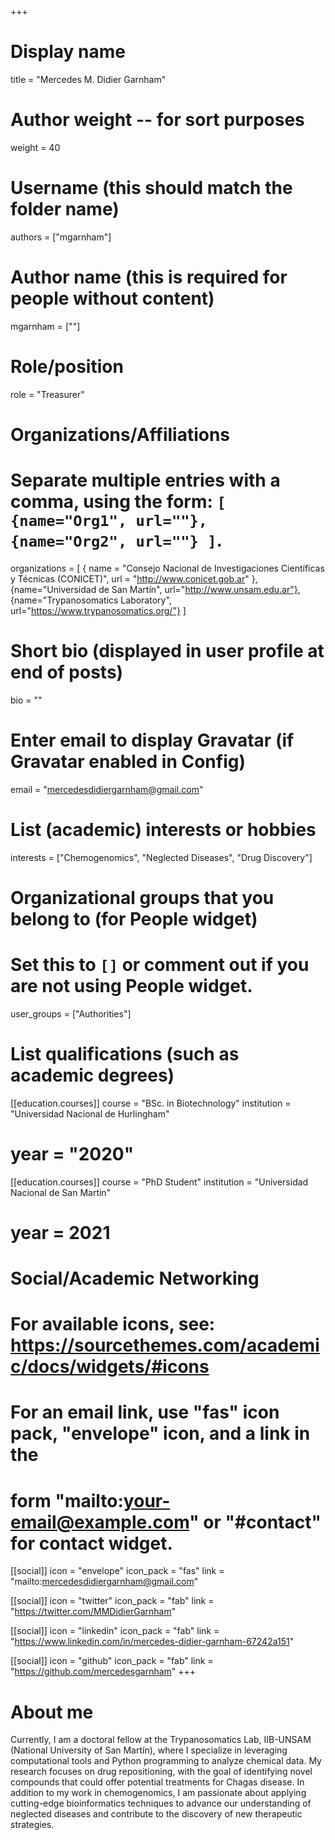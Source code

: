 +++
# Display name
title = "Mercedes M. Didier Garnham"

# Author weight -- for sort purposes
weight = 40

# Username (this should match the folder name)
authors = ["mgarnham"]

# Author name (this is required for people without content)
mgarnham = [""]

# Role/position
role = "Treasurer"

# Organizations/Affiliations
#   Separate multiple entries with a comma, using the form: `[ {name="Org1", url=""}, {name="Org2", url=""} ]`.
organizations = [ { name = "Consejo Nacional de Investigaciones Científicas y Técnicas (CONICET)", url = "http://www.conicet.gob.ar" }, {name="Universidad de San Martín", url="http://www.unsam.edu.ar"}, {name="Trypanosomatics Laboratory", url="https://www.trypanosomatics.org/"} ]

# Short bio (displayed in user profile at end of posts)
bio = ""

# Enter email to display Gravatar (if Gravatar enabled in Config)
email = "mercedesdidiergarnham@gmail.com"

# List (academic) interests or hobbies
interests = ["Chemogenomics", "Neglected Diseases", "Drug Discovery"]

# Organizational groups that you belong to (for People widget)
#   Set this to `[]` or comment out if you are not using People widget.
user_groups = ["Authorities"]

# List qualifications (such as academic degrees)
[[education.courses]]
  course = "BSc. in Biotechnology"
  institution = "Universidad Nacional de Hurlingham"
# year = "2020"

[[education.courses]]
course = "PhD Student"
institution = "Universidad Nacional de San Martin"
# year = 2021

# Social/Academic Networking
# For available icons, see: https://sourcethemes.com/academic/docs/widgets/#icons
#   For an email link, use "fas" icon pack, "envelope" icon, and a link in the
#   form "mailto:your-email@example.com" or "#contact" for contact widget.

[[social]]
  icon = "envelope"
  icon_pack = "fas"
  link = "mailto:mercedesdidiergarnham@gmail.com"

  [[social]]
  icon = "twitter"
  icon_pack = "fab"
  link = "https://twitter.com/MMDidierGarnham"

[[social]]
  icon = "linkedin"
  icon_pack = "fab"
  link = "https://www.linkedin.com/in/mercedes-didier-garnham-67242a151"

[[social]]
  icon = "github"
  icon_pack = "fab"
  link = "https://github.com/mercedesgarnham"
+++

# About me 

Currently, I am a doctoral fellow at the Trypanosomatics Lab, IIB-UNSAM (National University of San Martín), where I specialize in leveraging computational tools and Python programming to analyze chemical data. My research focuses on drug repositioning, with the goal of identifying novel compounds that could offer potential treatments for Chagas disease. In addition to my work in chemogenomics, I am passionate about applying cutting-edge bioinformatics techniques to advance our understanding of neglected diseases and contribute to the discovery of new therapeutic strategies.